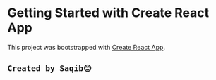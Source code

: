 # Getting Started with Create React App

This project was bootstrapped with [Create React App](https://github.com/facebook/create-react-app).

## `Created by Saqib😊`